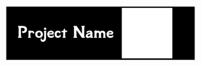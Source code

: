 ![Footer](https://raw.githubusercontent.com/GroundAura/ImGui-SkyUI-Icons/main/docs/images/brand/Header.png)